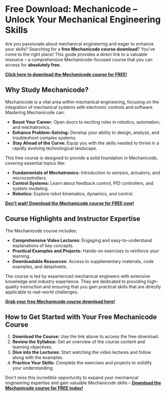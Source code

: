 # Free Download: Mechanicode – Unlock Your Mechanical Engineering Skills

Are you passionate about mechanical engineering and eager to enhance your skills? Searching for a **free Mechanicode course download**? You've come to the right place! This guide provides a direct link to a valuable resource – a comprehensive Mechanicode-focused course that you can access for **absolutely free**.

[**Click here to download the Mechanicode course for FREE!**](https://udemywork.com/mechanicode)

## Why Study Mechanicode?

Mechanicode is a vital area within mechanical engineering, focusing on the integration of mechanical systems with electronic controls and software. Mastering Mechanicode can:

*   **Boost Your Career:** Open doors to exciting roles in robotics, automation, and mechatronics.
*   **Enhance Problem-Solving:** Develop your ability to design, analyze, and troubleshoot complex systems.
*   **Stay Ahead of the Curve:** Equip you with the skills needed to thrive in a rapidly evolving technological landscape.

This free course is designed to provide a solid foundation in Mechanicode, covering essential topics like:

*   **Fundamentals of Mechatronics:** Introduction to sensors, actuators, and microcontrollers.
*   **Control Systems:** Learn about feedback control, PID controllers, and system modeling.
*   **Robotics:** Explore robot kinematics, dynamics, and control.

[**Don't wait! Download the Mechanicode course for FREE now!**](https://udemywork.com/mechanicode)

## Course Highlights and Instructor Expertise

The Mechanicode course includes:

*   **Comprehensive Video Lectures:** Engaging and easy-to-understand explanations of key concepts.
*   **Practical Examples and Projects:** Hands-on exercises to reinforce your learning.
*   **Downloadable Resources:** Access to supplementary materials, code examples, and datasheets.

The course is led by experienced mechanical engineers with extensive knowledge and industry experience. They are dedicated to providing high-quality instruction and ensuring that you gain practical skills that are directly applicable to real-world challenges.

[**Grab your free Mechanicode course download here!**](https://udemywork.com/mechanicode)

## How to Get Started with Your Free Mechanicode Course

1.  **Download the Course:** Use the link above to access the free download.
2.  **Review the Syllabus:** Get an overview of the course content and learning objectives.
3.  **Dive into the Lectures:** Start watching the video lectures and follow along with the examples.
4.  **Practice Your Skills:** Complete the exercises and projects to solidify your understanding.

Don't miss this incredible opportunity to expand your mechanical engineering expertise and gain valuable Mechanicode skills – **[Download the Mechanicode course for FREE today!](https://udemywork.com/mechanicode)**
